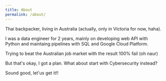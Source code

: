 ```yaml
---
title: About
permalink: /about/
---
```


Thai backpacker, living in Australia (actually, only in Victoria for now, haha). 

I was a data engineer for 2 years, mainly on developing web API with Python and maintaing pipelines with SQL and Google Cloud Platform.

Trying to beat the Australian job market with the result 100% fail (oh naur)

But that's okay, I got a plan. What about start with Cybersecurity instead?

Sound good, let'us get it!!